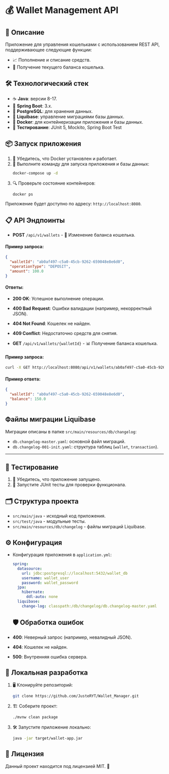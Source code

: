 # 💰 Wallet Management API

## 📜 Описание
Приложение для управления кошельками с использованием REST API, поддерживающее следующие функции:
- 📈 Пополнение и списание средств.
- 💼 Получение текущего баланса кошелька.

## 🛠️ Технологический стек
- ☕ **Java**: версии 8-17.
- 🌱 **Spring Boot**: 3.x.
- 🐘 **PostgreSQL**: для хранения данных.
- 🔄 **Liquibase**: управление миграциями базы данных.
- 🐳 **Docker**: для контейнеризации приложения и базы данных.
- 🧪 **Тестирование**: JUnit 5, Mockito, Spring Boot Test


## 📦 Запуск приложения
1. 🔧 Убедитесь, что Docker установлен и работает.
2. 🐳 Выполните команду для запуска приложения и базы данных:
   ```bash
   docker-compose up -d
   ```
3. 🔍 Проверьте состояние контейнеров:
   ```bash
   docker ps
   ```

Приложение будет доступно по адресу: `http://localhost:8080`.


## 📋 API Эндпоинты

- **POST** `/api/v1/wallets` - 🔄 Изменение баланса кошелька.

#### Пример запроса:
```json
{
  "walletId": "ab0af497-c5a0-45cb-9262-659048e8e6d0",
  "operationType": "DEPOSIT",
  "amount": 100.0
}
```

#### Ответы:
- **200 OK**: Успешное выполнение операции.
- **400 Bad Request**: Ошибки валидации (например, некорректный JSON).
- **404 Not Found**: Кошелек не найден.
- **409 Conflict**: Недостаточно средств для снятия.


- **GET** `/api/v1/wallets/{walletId}` - 📊 Получение баланса кошелька.

#### Пример запроса:
```bash
curl -X GET http://localhost:8080/api/v1/wallets/ab0af497-c5a0-45cb-9262-659048e8e6d0
```

#### Пример ответа:
```json
{
  "walletId": "ab0af497-c5a0-45cb-9262-659048e8e6d0",
  "balance": 150.0
}
```

## Файлы миграции Liquibase

Миграции описаны в папке `src/main/resources/db/changelog`:
- `db.changelog-master.yaml`: основной файл миграций.
- `db.changelog-001-init.yaml`: структура таблиц (`wallet`, `transaction`).

---

## 🧪 Тестирование
1. 📂 Убедитесь, что приложение запущено.
2. 🚦 Запустите JUnit тесты для проверки функционала.

## 🗂️ Структура проекта
- `src/main/java` - исходный код приложения.
- `src/test/java` - модульные тесты.
- `src/main/resources/db/changelog` - файлы миграций Liquibase.

## ⚙️ Конфигурация
- Конфигурация приложения в `application.yml`:
  ```yaml
  spring:
    datasource:
      url: jdbc:postgresql://localhost:5432/wallet_db
      username: wallet_user
      password: wallet_password
    jpa:
      hibernate:
        ddl-auto: none
    liquibase:
      change-log: classpath:/db/changelog/db.changelog-master.yaml
  ```

  ## 🛡️ Обработка ошибок
- **400**: Неверный запрос (например, невалидный JSON).
- **404**: Кошелек не найден.
- **500**: Внутренняя ошибка сервера.

## 📂 Локальная разработка
1. 🖥️ Клонируйте репозиторий:
   ```bash
   git clone https://github.com/JusteRYT/Wallet_Manager.git
   ```
2. 🏗️ Соберите проект:
   ```bash
   ./mvnw clean package
   ```
3. 🛠️ Запустите приложение локально:
   ```bash
   java -jar target/wallet-app.jar
   ```

## 📝 Лицензия
Данный проект находится под лицензией MIT. 📜
